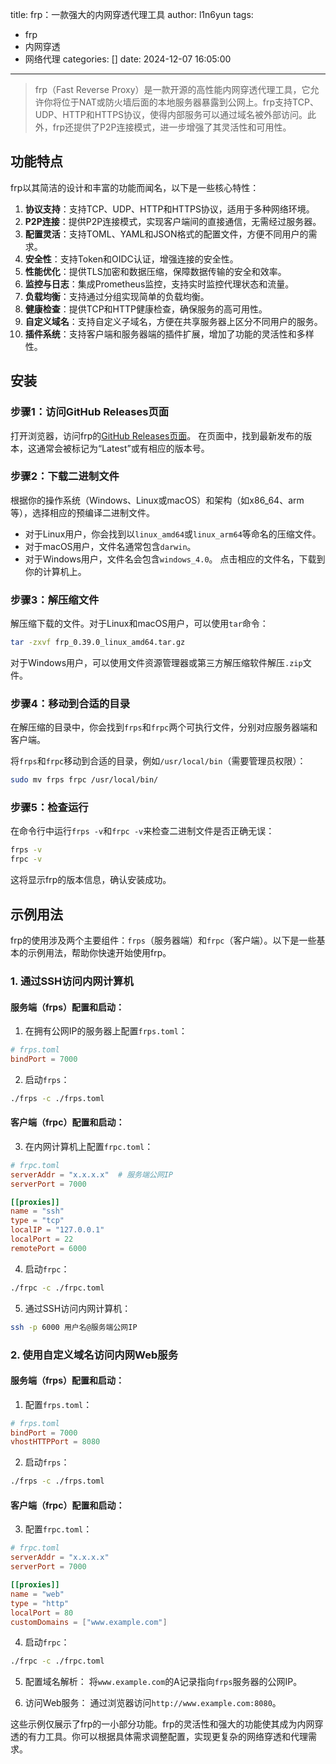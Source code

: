title: frp：一款强大的内网穿透代理工具
author: l1n6yun
tags: 
 - frp
 - 内网穿透
 - 网络代理
categories: []
date: 2024-12-07 16:05:00
---
> frp（Fast Reverse Proxy）是一款开源的高性能内网穿透代理工具，它允许你将位于NAT或防火墙后面的本地服务器暴露到公网上。frp支持TCP、UDP、HTTP和HTTPS协议，使得内部服务可以通过域名被外部访问。此外，frp还提供了P2P连接模式，进一步增强了其灵活性和可用性。

## 功能特点

frp以其简洁的设计和丰富的功能而闻名，以下是一些核心特性：

1. **协议支持**：支持TCP、UDP、HTTP和HTTPS协议，适用于多种网络环境。
2. **P2P连接**：提供P2P连接模式，实现客户端间的直接通信，无需经过服务器。
3. **配置灵活**：支持TOML、YAML和JSON格式的配置文件，方便不同用户的需求。
4. **安全性**：支持Token和OIDC认证，增强连接的安全性。
5. **性能优化**：提供TLS加密和数据压缩，保障数据传输的安全和效率。
6. **监控与日志**：集成Prometheus监控，支持实时监控代理状态和流量。
7. **负载均衡**：支持通过分组实现简单的负载均衡。
8. **健康检查**：提供TCP和HTTP健康检查，确保服务的高可用性。
9. **自定义域名**：支持自定义子域名，方便在共享服务器上区分不同用户的服务。
10. **插件系统**：支持客户端和服务器端的插件扩展，增加了功能的灵活性和多样性。

## 安装

### 步骤1：访问GitHub Releases页面

打开浏览器，访问frp的[GitHub Releases页面](https://github.com/fatedier/frp/releases)。
在页面中，找到最新发布的版本，这通常会被标记为“Latest”或有相应的版本号。

### 步骤2：下载二进制文件

根据你的操作系统（Windows、Linux或macOS）和架构（如x86_64、arm等），选择相应的预编译二进制文件。
  - 对于Linux用户，你会找到以`linux_amd64`或`linux_arm64`等命名的压缩文件。
  - 对于macOS用户，文件名通常包含`darwin`。
  - 对于Windows用户，文件名会包含`windows_4.0`。
点击相应的文件名，下载到你的计算机上。

### 步骤3：解压缩文件

解压缩下载的文件。对于Linux和macOS用户，可以使用`tar`命令：
  
  ```bash
  tar -zxvf frp_0.39.0_linux_amd64.tar.gz
  ```
  
  对于Windows用户，可以使用文件资源管理器或第三方解压缩软件解压`.zip`文件。
  

### 步骤4：移动到合适的目录

在解压缩的目录中，你会找到`frps`和`frpc`两个可执行文件，分别对应服务器端和客户端。
  
将`frps`和`frpc`移动到合适的目录，例如`/usr/local/bin`（需要管理员权限）：
  
  ```bash
  sudo mv frps frpc /usr/local/bin/
  ```
  

### 步骤5：检查运行

在命令行中运行`frps -v`和`frpc -v`来检查二进制文件是否正确无误：
  
  ```bash
  frps -v
  frpc -v
  ```
  
  这将显示frp的版本信息，确认安装成功。
  

## 示例用法

frp的使用涉及两个主要组件：`frps`（服务器端）和`frpc`（客户端）。以下是一些基本的示例用法，帮助你快速开始使用frp。

### 1. 通过SSH访问内网计算机

#### 服务端（frps）配置和启动：

1. 在拥有公网IP的服务器上配置`frps.toml`：
  
  ```toml
  # frps.toml
  bindPort = 7000
  ```
  
2. 启动`frps`：
  
  ```bash
  ./frps -c ./frps.toml
  ```
  

#### 客户端（frpc）配置和启动：

3. 在内网计算机上配置`frpc.toml`：
  
  ```toml
  # frpc.toml
  serverAddr = "x.x.x.x"  # 服务端公网IP
  serverPort = 7000
  
  [[proxies]]
  name = "ssh"
  type = "tcp"
  localIP = "127.0.0.1"
  localPort = 22
  remotePort = 6000
  ```
  
4. 启动`frpc`：
  
  ```bash
  ./frpc -c ./frpc.toml
  ```
  
5. 通过SSH访问内网计算机：
  
  ```bash
  ssh -p 6000 用户名@服务端公网IP
  ```
  

### 2. 使用自定义域名访问内网Web服务

#### 服务端（frps）配置和启动：

1. 配置`frps.toml`：
  
  ```toml
  # frps.toml
  bindPort = 7000
  vhostHTTPPort = 8080
  ```
  
2. 启动`frps`：
  
  ```bash
  ./frps -c ./frps.toml
  ```
  

#### 客户端（frpc）配置和启动：

3. 配置`frpc.toml`：
  
  ```toml
  # frpc.toml
  serverAddr = "x.x.x.x"
  serverPort = 7000
  
  [[proxies]]
  name = "web"
  type = "http"
  localPort = 80
  customDomains = ["www.example.com"]
  ```
  
4. 启动`frpc`：
  
  ```bash
  ./frpc -c ./frpc.toml
  ```
  
5. 配置域名解析：
  将`www.example.com`的A记录指向`frps`服务器的公网IP。
  
6. 访问Web服务：
  通过浏览器访问`http://www.example.com:8080`。
  

这些示例仅展示了frp的一小部分功能。frp的灵活性和强大的功能使其成为内网穿透的有力工具。你可以根据具体需求调整配置，实现更复杂的网络穿透和代理需求。